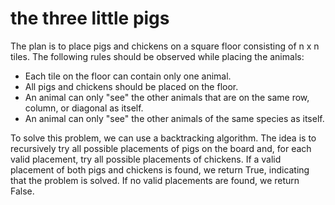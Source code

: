 # the three little pigs

The plan is to place pigs and chickens on a square floor consisting of n x n tiles. The following rules should be observed while placing the animals:

- Each tile on the floor can contain only one animal.
- All pigs and chickens should be placed on the floor.
- An animal can only "see" the other animals that are on the same row, column, or diagonal as itself.
- An animal can only "see" the other animals of the same species as itself.

To solve this problem, we can use a backtracking algorithm. The idea is to recursively try all possible placements of pigs on the board and, for each valid placement, try all possible placements of chickens. If a valid placement of both pigs and chickens is found, we return True, indicating that the problem is solved. If no valid placements are found, we return False.
